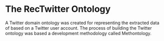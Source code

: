 # The RecTwitter Ontology
A Twitter domain ontology was created for representing the extracted data of based on a Twitter user account. The process of building the Twitter ontology was based a development methodology called Methontology.
